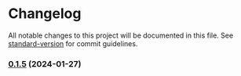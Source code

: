 # Changelog

All notable changes to this project will be documented in this file. See [standard-version](https://github.com/conventional-changelog/standard-version) for commit guidelines.

### [0.1.5](https://github.com/ptech12/listopia/compare/v0.1.4...v0.1.5) (2024-01-27)
